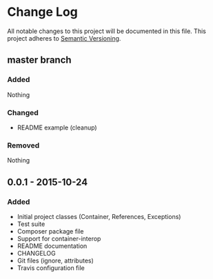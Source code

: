 # Change Log
All notable changes to this project will be documented in this file.
This project adheres to [Semantic Versioning](http://semver.org/).

## master branch
### Added
Nothing
### Changed
- README example (cleanup)
### Removed
Nothing

## 0.0.1 - 2015-10-24
### Added
- Initial project classes (Container, References, Exceptions)
- Test suite
- Composer package file
- Support for container-interop
- README documentation
- CHANGELOG
- Git files (ignore, attributes)
- Travis configuration file
